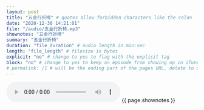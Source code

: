 ```yaml
---
layout: post
title: "五金行折椅" # quotes allow forbidden characters like the colon
date: "2020-12-30 14:21:01"
file: "/audio/五金行折椅.mp3"
shownotes: "五金行折椅"
summary: "五金行折椅"
duration: "file_duration" # audio length in min:sec
length: "file_length" # filesize in bytes
explicit: "no" # change to yes to flag with the explicit tag
block: "no" # change to yes to keep an episode from showing up in iTunes
# permalink: /1 # will be the ending part of the pages URL, delete to default to the title
---
```


<audio controls>
<source src="{{site.url}}{{site.baseurl}}{{ page.file }}" type="audio/x-mp3">
Your browser does not support the audio element.
</audio>
{{ page.shownotes }}
